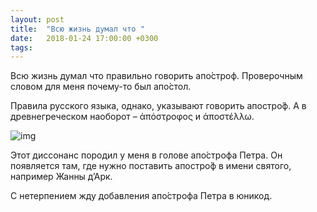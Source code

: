```yaml
---
layout: post
title:  "Всю жизнь думал что "
date:   2018-01-24 17:00:00 +0300
tags:   
---
```


Всю жизнь думал что правильно говорить апо́строф. Проверочным словом для меня почему-то был апо́стол. 

Правила русского языка, однако, указывают говорить апостро́ф. А в древнегреческом наоборот – ἀπόστροφος и ἀποστέλλω.

![img](https://pp.userapi.com/c840028/v840028617/6ddd6/zZ4fUTYkx4c.jpg)

<!--excerpt-->

Этот диссонанс породил у меня в голове апо́строфа Петра. Он появляется там, где нужно поставить апостро́ф в имени святого, например Жанны д’Арк. 

С нетерпением жду добавления апо́строфа Петра в юникод.
